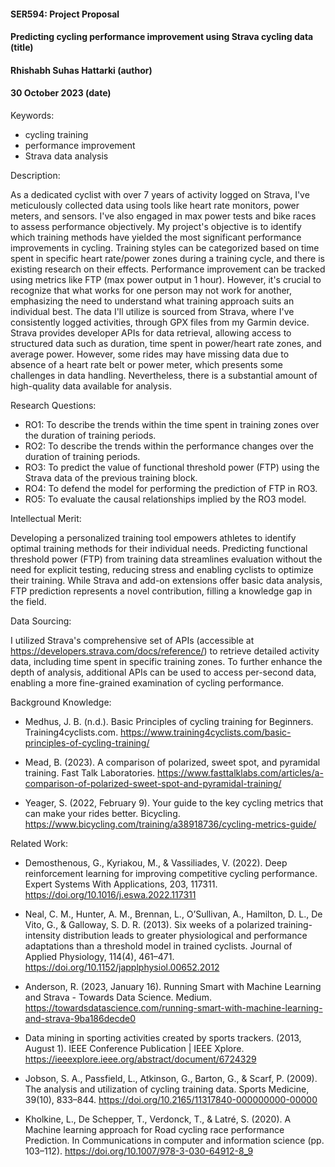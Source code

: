 #### SER594: Project Proposal
#### Predicting cycling performance improvement using Strava cycling data (title)
#### Rhishabh Suhas Hattarki (author)
#### 30 October 2023 (date)

Keywords: 

- cycling training
- performance improvement
- Strava data analysis

Description: 

As a dedicated cyclist with over 7 years of activity logged on Strava, I've meticulously collected data using tools like heart rate monitors, power meters, and sensors. I've also engaged in max power tests and bike races to assess performance objectively. My project's objective is to identify which training methods have yielded the most significant performance improvements in cycling. Training styles can be categorized based on time spent in specific heart rate/power zones during a training cycle, and there is existing research on their effects. Performance improvement can be tracked using metrics like FTP (max power output in 1 hour). However, it's crucial to recognize that what works for one person may not work for another, emphasizing the need to understand what training approach suits an individual best.
The data I'll utilize is sourced from Strava, where I've consistently logged activities, through GPX files from my Garmin device. Strava provides developer APIs for data retrieval, allowing access to structured data such as duration, time spent in power/heart rate zones, and average power. However, some rides may have missing data due to absence of a heart rate belt or power meter, which presents some challenges in data handling. Nevertheless, there is a substantial amount of high-quality data available for analysis.

Research Questions:

- RO1: To describe the trends within the time spent in training zones over the duration of training periods.
- RO2: To describe the trends within the performance changes over the duration of training periods.
- RO3: To predict the value of functional threshold power (FTP) using the Strava data of the previous training block.
- RO4: To defend the model for performing the prediction of FTP in RO3.
- RO5: To evaluate the causal relationships implied by the RO3 model.

Intellectual Merit:

Developing a personalized training tool empowers athletes to identify optimal training methods for their individual needs. Predicting functional threshold power (FTP) from training data streamlines evaluation without the need for explicit testing, reducing stress and enabling cyclists to optimize their training. While Strava and add-on extensions offer basic data analysis, FTP prediction represents a novel contribution, filling a knowledge gap in the field.

Data Sourcing: 

I utilized Strava's comprehensive set of APIs (accessible at https://developers.strava.com/docs/reference/) to retrieve detailed activity data, including time spent in specific training zones. To further enhance the depth of analysis, additional APIs can be used to access per-second data, enabling a more fine-grained examination of cycling performance.

Background Knowledge: 

- Medhus, J. B. (n.d.). Basic Principles of cycling training for Beginners. Training4cyclists.com. https://www.training4cyclists.com/basic-principles-of-cycling-training/

- Mead, B. (2023). A comparison of polarized, sweet spot, and pyramidal training. Fast Talk Laboratories. https://www.fasttalklabs.com/articles/a-comparison-of-polarized-sweet-spot-and-pyramidal-training/

- Yeager, S. (2022, February 9). Your guide to the key cycling metrics that can make your rides better. Bicycling. https://www.bicycling.com/training/a38918736/cycling-metrics-guide/

Related Work:

- Demosthenous, G., Kyriakou, M., & Vassiliades, V. (2022). Deep reinforcement learning for improving competitive cycling performance. Expert Systems With Applications, 203, 117311. https://doi.org/10.1016/j.eswa.2022.117311

- Neal, C. M., Hunter, A. M., Brennan, L., O’Sullivan, A., Hamilton, D. L., De Vito, G., & Galloway, S. D. R. (2013). Six weeks of a polarized training-intensity distribution leads to greater physiological and performance adaptations than a threshold model in trained cyclists. Journal of Applied Physiology, 114(4), 461–471. https://doi.org/10.1152/japplphysiol.00652.2012

- Anderson, R. (2023, January 16). Running Smart with Machine Learning and Strava - Towards Data Science. Medium. https://towardsdatascience.com/running-smart-with-machine-learning-and-strava-9ba186decde0

- Data mining in sporting activities created by sports trackers. (2013, August 1). IEEE Conference Publication | IEEE Xplore. https://ieeexplore.ieee.org/abstract/document/6724329

- Jobson, S. A., Passfield, L., Atkinson, G., Barton, G., & Scarf, P. (2009). The analysis and utilization of cycling training data. Sports Medicine, 39(10), 833–844. https://doi.org/10.2165/11317840-000000000-00000

- Kholkine, L., De Schepper, T., Verdonck, T., & Latré, S. (2020). A Machine learning approach for Road cycling race performance Prediction. In Communications in computer and information science (pp. 103–112). https://doi.org/10.1007/978-3-030-64912-8_9

